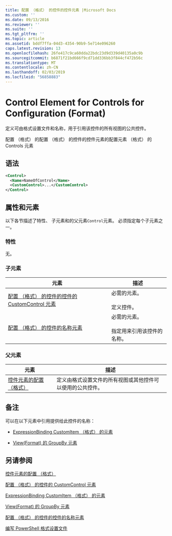 ```yaml
---
title: 配置 （格式） 的控件的控件元素 |Microsoft Docs
ms.custom: ''
ms.date: 09/13/2016
ms.reviewer: ''
ms.suite: ''
ms.tgt_pltfrm: ''
ms.topic: article
ms.assetid: bddf7ffa-04d3-4354-90b9-5e714e096260
caps.latest.revision: 13
ms.openlocfilehash: 26fe417c9ca60dda22bdc23d9d339d40135a0c9b
ms.sourcegitcommit: b6871f21bd666f9cd71dd336bb3f844cf472b56c
ms.translationtype: MT
ms.contentlocale: zh-CN
ms.lasthandoff: 02/03/2019
ms.locfileid: "56858883"
---
```

# <a name="control-element-for-controls-for-configuration-format"></a>Control Element for Controls for Configuration (Format)

定义可由格式设置文件和名称，用于引用该控件的所有视图的公共控件。

配置 （格式） 的配置 （格式） 的控件的控件元素的配置元素 （格式） 的 Controls 元素

## <a name="syntax"></a>语法

```xml
<Control>
  <Name>NameOfControl</Name>
  <CustomControl>...</CustomControl>
</Control>
```

## <a name="attributes-and-elements"></a>属性和元素

以下各节描述了特性、 子元素和的父元素`Control`元素。 必须指定每个子元素之一。

### <a name="attributes"></a>特性

无。

### <a name="child-elements"></a>子元素

|元素|描述|
|-------------|-----------------|
|[配置 （格式） 的控件的控件的 CustomControl 元素](./customcontrol-element-for-control-for-controls-for-configuration-format.md)|必需的元素。<br /><br /> 定义控件。|
|[配置 （格式） 的控件的名称元素](./name-element-for-control-for-controls-for-configuration-format.md)|必需的元素。<br /><br /> 指定用来引用该控件的名称。|

### <a name="parent-elements"></a>父元素

|元素|描述|
|-------------|-----------------|
|[控件元素的配置 （格式）](./controls-element-for-configuration-format.md)|定义由格式设置文件的所有视图或其他控件可以使用的公共控件。|

## <a name="remarks"></a>备注

可以在以下元素中引用提供给此控件的名称：

- [ExpressionBinding CustomItem （格式） 的元素](./expressionbinding-element-for-customitem-for-controls-for-configuration-format.md)

- [View(Format) 的 GroupBy 元素](./groupby-element-for-view-format.md)

## <a name="see-also"></a>另请参阅

[控件元素的配置 （格式）](./controls-element-for-configuration-format.md)

[配置 （格式） 的控件的 CustomControl 元素](./customcontrol-element-for-control-for-controls-for-configuration-format.md)

[ExpressionBinding CustomItem （格式） 的元素](./expressionbinding-element-for-customitem-for-controls-for-configuration-format.md)

[View(Format) 的 GroupBy 元素](./groupby-element-for-view-format.md)

[配置 （格式） 的控件的控件的名称元素](./name-element-for-control-for-controls-for-configuration-format.md)

[编写 PowerShell 格式设置文件](./writing-a-powershell-formatting-file.md)
